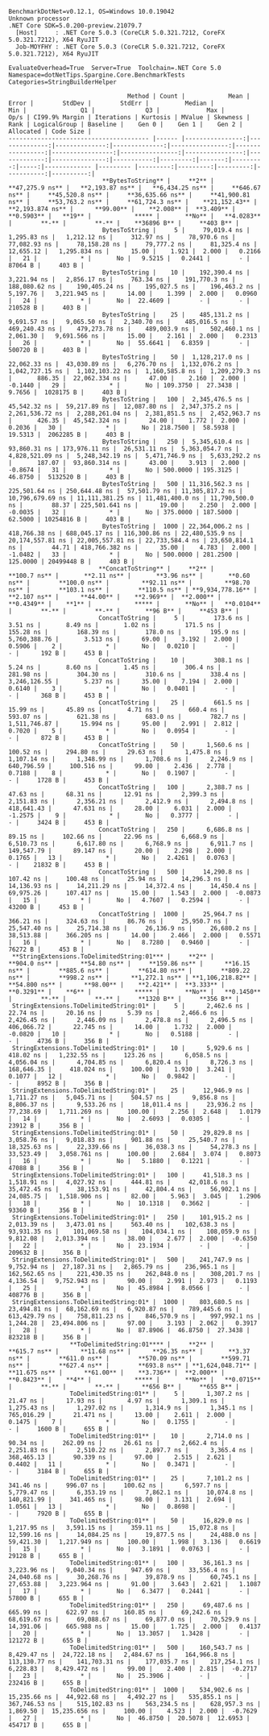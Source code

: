 
    BenchmarkDotNet=v0.12.1, OS=Windows 10.0.19042
    Unknown processor
    .NET Core SDK=5.0.200-preview.21079.7
      [Host]     : .NET Core 5.0.3 (CoreCLR 5.0.321.7212, CoreFX 5.0.321.7212), X64 RyuJIT
      Job-MOYFHY : .NET Core 5.0.3 (CoreCLR 5.0.321.7212, CoreFX 5.0.321.7212), X64 RyuJIT

    EvaluateOverhead=True  Server=True  Toolchain=.NET Core 5.0  
    Namespace=dotNetTips.Spargine.Core.BenchmarkTests  Categories=StringBuilderHelper  

                                     Method | Count |            Mean |         Error |        StdDev |        StdErr |          Median |              Min |               Q1 |              Q3 |             Max |         Op/s | CI99.9% Margin | Iterations | Kurtosis | MValue | Skewness | Rank | LogicalGroup | Baseline |    Gen 0 |    Gen 1 |    Gen 2 |  Allocated | Code Size |
    --------------------------------------- |------ |----------------:|--------------:|--------------:|--------------:|----------------:|-----------------:|-----------------:|----------------:|----------------:|-------------:|---------------:|-----------:|---------:|-------:|---------:|-----:|------------- |--------- |---------:|---------:|---------:|-----------:|----------:|
                              **BytesToString** |     **2** |     **47,275.9 ns** |   **2,193.87 ns** |   **6,434.25 ns** |     **646.67 ns** |     **45,520.8 ns** |     **36,635.66 ns** |     **41,900.81 ns** |     **53,763.2 ns** |     **61,724.3 ns** |    **21,152.43** |   **2,193.874 ns** |      **99.00** |    **2.008** |  **3.409** |   **0.5903** |   **19** |            ***** |       **No** |   **4.0283** |        **-** |        **-** |    **36896 B** |     **403 B** |
                              BytesToString |     5 |     79,019.4 ns |   1,295.83 ns |   1,212.12 ns |     312.97 ns |     78,970.6 ns |     77,082.93 ns |     78,158.28 ns |     79,777.2 ns |     81,325.4 ns |    12,655.12 |   1,295.834 ns |      15.00 |    1.921 |  2.000 |   0.2166 |   21 |            * |       No |   9.5215 |   0.2441 |        - |    87064 B |     403 B |
                              BytesToString |    10 |    192,390.4 ns |   3,221.94 ns |   2,856.17 ns |     763.34 ns |    191,770.3 ns |    188,080.62 ns |    190,405.24 ns |    195,027.5 ns |    196,463.2 ns |     5,197.76 |   3,221.945 ns |      14.00 |    1.399 |  2.000 |   0.0960 |   24 |            * |       No |  22.4609 |        - |        - |   210528 B |     403 B |
                              BytesToString |    25 |    485,131.2 ns |   9,691.57 ns |   9,065.50 ns |   2,340.70 ns |    485,016.5 ns |    469,240.43 ns |    479,273.78 ns |    489,003.9 ns |    502,460.1 ns |     2,061.30 |   9,691.566 ns |      15.00 |    2.161 |  2.000 |   0.2313 |   26 |            * |       No |  55.6641 |   6.8359 |        - |   500720 B |     403 B |
                              BytesToString |    50 |  1,128,217.0 ns |  22,062.33 ns |  43,030.89 ns |   6,276.70 ns |  1,132,076.2 ns |  1,042,727.15 ns |  1,102,103.22 ns |  1,160,585.8 ns |  1,209,279.3 ns |       886.35 |  22,062.334 ns |      47.00 |    2.160 |  2.000 |  -0.1440 |   29 |            * |       No | 109.3750 |  27.3438 |   9.7656 |  1028175 B |     403 B |
                              BytesToString |   100 |  2,345,476.5 ns |  45,542.32 ns |  59,217.89 ns |  12,087.80 ns |  2,347,375.2 ns |  2,261,536.72 ns |  2,288,261.04 ns |  2,381,851.5 ns |  2,452,963.7 ns |       426.35 |  45,542.324 ns |      24.00 |    1.772 |  2.000 |   0.2036 |   30 |            * |       No | 218.7500 |  58.5938 |  19.5313 |  2062285 B |     403 B |
                              BytesToString |   250 |  5,345,610.4 ns |  93,860.31 ns | 173,976.11 ns |  26,531.11 ns |  5,363,054.7 ns |  4,828,521.09 ns |  5,248,342.19 ns |  5,471,746.9 ns |  5,633,292.2 ns |       187.07 |  93,860.314 ns |      43.00 |    3.913 |  2.000 |  -0.8674 |   31 |            * |       No | 500.0000 | 195.3125 |  46.8750 |  5132520 B |     403 B |
                              BytesToString |   500 | 11,316,562.3 ns | 225,501.64 ns | 250,644.48 ns |  57,501.79 ns | 11,305,817.2 ns | 10,796,679.69 ns | 11,111,381.25 ns | 11,481,400.0 ns | 11,790,500.0 ns |        88.37 | 225,501.641 ns |      19.00 |    2.250 |  2.000 |  -0.0035 |   32 |            * |       No | 375.0000 | 187.5000 |  62.5000 | 10254816 B |     403 B |
                              BytesToString |  1000 | 22,364,006.2 ns | 418,766.38 ns | 688,045.17 ns | 116,300.86 ns | 22,480,535.9 ns | 20,174,557.81 ns | 22,005,557.81 ns | 22,733,584.4 ns | 23,650,814.1 ns |        44.71 | 418,766.382 ns |      35.00 |    4.783 |  2.000 |  -1.0482 |   33 |            * |       No | 500.0000 | 281.2500 | 125.0000 | 20499448 B |     403 B |
                             **ConcatToString** |     **2** |        **100.7 ns** |       **2.11 ns** |       **3.96 ns** |       **0.60 ns** |        **100.0 ns** |         **92.11 ns** |         **98.70 ns** |        **103.1 ns** |        **110.5 ns** | **9,934,778.16** |       **2.107 ns** |      **44.00** |    **2.969** |  **2.000** |   **0.4349** |    **1** |            ***** |       **No** |   **0.0104** |        **-** |        **-** |       **96 B** |     **453 B** |
                             ConcatToString |     5 |        173.6 ns |       3.51 ns |       8.49 ns |       1.02 ns |        171.5 ns |        155.28 ns |        168.39 ns |        178.0 ns |        195.9 ns | 5,760,388.76 |       3.513 ns |      69.00 |    3.192 |  2.000 |   0.5906 |    2 |            * |       No |   0.0210 |        - |        - |      192 B |     453 B |
                             ConcatToString |    10 |        308.1 ns |       5.24 ns |       8.60 ns |       1.45 ns |        306.4 ns |        281.98 ns |        304.30 ns |        310.6 ns |        338.4 ns | 3,246,126.55 |       5.237 ns |      35.00 |    7.194 |  2.000 |   0.6140 |    3 |            * |       No |   0.0401 |        - |        - |      368 B |     453 B |
                             ConcatToString |    25 |        661.5 ns |      15.99 ns |      45.89 ns |       4.71 ns |        660.4 ns |        593.07 ns |        621.38 ns |        683.0 ns |        782.7 ns | 1,511,746.87 |      15.994 ns |      95.00 |    2.991 |  2.812 |   0.7020 |    5 |            * |       No |   0.0954 |        - |        - |      872 B |     453 B |
                             ConcatToString |    50 |      1,560.6 ns |     100.52 ns |     294.80 ns |      29.63 ns |      1,475.8 ns |      1,107.14 ns |      1,348.99 ns |      1,708.6 ns |      2,246.9 ns |   640,796.59 |     100.516 ns |      99.00 |    2.436 |  2.778 |   0.7188 |    8 |            * |       No |   0.1907 |        - |        - |     1728 B |     453 B |
                             ConcatToString |   100 |      2,388.7 ns |      47.63 ns |      68.31 ns |      12.91 ns |      2,399.3 ns |      2,151.83 ns |      2,356.21 ns |      2,412.9 ns |      2,494.8 ns |   418,641.43 |      47.631 ns |      28.00 |    6.031 |  2.000 |  -1.2575 |    9 |            * |       No |   0.3777 |        - |        - |     3424 B |     453 B |
                             ConcatToString |   250 |      6,686.8 ns |      89.15 ns |     102.66 ns |      22.96 ns |      6,668.9 ns |      6,510.73 ns |      6,617.80 ns |      6,768.9 ns |      6,911.7 ns |   149,547.79 |      89.147 ns |      20.00 |    2.298 |  2.000 |   0.1765 |   13 |            * |       No |   2.4261 |   0.0763 |        - |    21832 B |     453 B |
                             ConcatToString |   500 |     14,290.8 ns |     107.42 ns |     100.48 ns |      25.94 ns |     14,296.3 ns |     14,136.93 ns |     14,211.29 ns |     14,372.4 ns |     14,450.4 ns |    69,975.26 |     107.417 ns |      15.00 |    1.543 |  2.000 |  -0.0873 |   15 |            * |       No |   4.7607 |   0.2594 |        - |    43200 B |     453 B |
                             ConcatToString |  1000 |     25,964.7 ns |     366.21 ns |     324.63 ns |      86.76 ns |     25,950.7 ns |     25,547.40 ns |     25,714.38 ns |     26,136.9 ns |     26,680.2 ns |    38,513.88 |     366.205 ns |      14.00 |    2.466 |  2.000 |   0.5571 |   16 |            * |       No |   8.7280 |   0.9460 |        - |    76272 B |     453 B |
     **StringExtensions.ToDelimitedString:01*** |     **2** |        **904.0 ns** |      **54.80 ns** |     **159.86 ns** |      **16.15 ns** |        **885.6 ns** |        **614.80 ns** |        **809.22 ns** |        **998.2 ns** |      **1,272.1 ns** | **1,106,218.82** |      **54.800 ns** |      **98.00** |    **2.421** |  **3.333** |   **0.3291** |    **6** |            ***** |       **No** |   **0.1450** |        **-** |        **-** |     **1320 B** |     **356 B** |
     StringExtensions.ToDelimitedString:01* |     5 |      2,462.6 ns |      22.74 ns |      20.16 ns |       5.39 ns |      2,466.6 ns |      2,426.45 ns |      2,446.09 ns |      2,478.8 ns |      2,496.5 ns |   406,066.72 |      22.745 ns |      14.00 |    1.732 |  2.000 |  -0.0820 |   10 |            * |       No |   0.5188 |        - |        - |     4736 B |     356 B |
     StringExtensions.ToDelimitedString:01* |    10 |      5,929.6 ns |     418.02 ns |   1,232.55 ns |     123.26 ns |      6,058.5 ns |      4,056.04 ns |      4,704.85 ns |      6,820.4 ns |      8,726.3 ns |   168,646.35 |     418.024 ns |     100.00 |    1.930 |  3.241 |   0.1077 |   12 |            * |       No |   0.9842 |        - |        - |     8952 B |     356 B |
     StringExtensions.ToDelimitedString:01* |    25 |     12,946.9 ns |   1,711.27 ns |   5,045.71 ns |     504.57 ns |      9,856.8 ns |      8,806.37 ns |      9,533.26 ns |     18,011.4 ns |     23,936.2 ns |    77,238.69 |   1,711.269 ns |     100.00 |    2.256 |  2.648 |   1.0179 |   14 |            * |       No |   2.6093 |   0.0305 |        - |    23912 B |     356 B |
     StringExtensions.ToDelimitedString:01* |    50 |     29,829.8 ns |   3,058.76 ns |   9,018.83 ns |     901.88 ns |     25,540.7 ns |     18,325.63 ns |     22,339.66 ns |     36,038.3 ns |     54,278.3 ns |    33,523.49 |   3,058.761 ns |     100.00 |    2.684 |  3.074 |   0.8073 |   16 |            * |       No |   5.1880 |   0.1221 |        - |    47088 B |     356 B |
     StringExtensions.ToDelimitedString:01* |   100 |     41,518.3 ns |   1,518.91 ns |   4,027.92 ns |     444.81 ns |     42,018.6 ns |     35,472.45 ns |     38,153.91 ns |     42,804.4 ns |     56,902.1 ns |    24,085.75 |   1,518.906 ns |      82.00 |    5.963 |  3.045 |   1.2906 |   18 |            * |       No |  10.1318 |   0.3662 |        - |    93360 B |     356 B |
     StringExtensions.ToDelimitedString:01* |   250 |    101,915.2 ns |   2,013.39 ns |   3,473.01 ns |     563.40 ns |    102,638.3 ns |     93,931.35 ns |    101,069.58 ns |    104,034.1 ns |    108,059.9 ns |     9,812.08 |   2,013.394 ns |      38.00 |    2.677 |  2.000 |  -0.6350 |   22 |            * |       No |  23.1934 |        - |        - |   209632 B |     356 B |
     StringExtensions.ToDelimitedString:01* |   500 |    241,747.9 ns |   9,752.94 ns |  27,187.31 ns |   2,865.79 ns |    236,965.1 ns |    162,562.65 ns |    221,430.35 ns |    262,848.0 ns |    308,201.7 ns |     4,136.54 |   9,752.943 ns |      90.00 |    2.991 |  2.973 |   0.1193 |   25 |            * |       No |  45.8984 |   8.0566 |        - |   408776 B |     356 B |
     StringExtensions.ToDelimitedString:01* |  1000 |    803,680.5 ns |  23,494.81 ns |  68,162.69 ns |   6,920.87 ns |    789,445.6 ns |    613,429.79 ns |    758,811.23 ns |    846,570.9 ns |    997,992.1 ns |     1,244.28 |  23,494.806 ns |      97.00 |    3.193 |  2.062 |   0.3917 |   28 |            * |       No |  87.8906 |  46.8750 |  27.3438 |   823218 B |     356 B |
                     **ToDelimitedString:01**** |     **2** |        **615.7 ns** |      **11.68 ns** |      **26.35 ns** |       **3.37 ns** |        **611.0 ns** |        **570.09 ns** |        **599.71 ns** |        **627.4 ns** |        **693.8 ns** | **1,624,048.71** |      **11.675 ns** |      **61.00** |    **3.736** |  **2.000** |   **0.8423** |    **4** |            ***** |       **No** |   **0.0715** |        **-** |        **-** |      **656 B** |     **655 B** |
                     ToDelimitedString:01** |     5 |      1,307.2 ns |      21.47 ns |      17.93 ns |       4.97 ns |      1,309.1 ns |      1,275.43 ns |      1,297.02 ns |      1,314.9 ns |      1,345.1 ns |   765,016.29 |      21.471 ns |      13.00 |    2.611 |  2.000 |   0.1475 |    7 |            * |       No |   0.1755 |        - |        - |     1600 B |     655 B |
                     ToDelimitedString:01** |    10 |      2,714.0 ns |      90.34 ns |     262.09 ns |      26.61 ns |      2,662.4 ns |      2,251.83 ns |      2,510.22 ns |      2,897.7 ns |      3,365.4 ns |   368,465.13 |      90.339 ns |      97.00 |    2.515 |  2.621 |   0.4402 |   11 |            * |       No |   0.3471 |        - |        - |     3184 B |     655 B |
                     ToDelimitedString:01** |    25 |      7,101.2 ns |     341.46 ns |     996.07 ns |     100.62 ns |      6,597.7 ns |      5,779.47 ns |      6,353.19 ns |      7,862.1 ns |     10,074.8 ns |   140,821.99 |     341.465 ns |      98.00 |    3.131 |  2.694 |   1.0561 |   13 |            * |       No |   0.8698 |        - |        - |     7920 B |     655 B |
                     ToDelimitedString:01** |    50 |     16,829.0 ns |   1,217.95 ns |   3,591.15 ns |     359.11 ns |     15,072.8 ns |     12,599.16 ns |     14,084.25 ns |     19,877.5 ns |     24,488.0 ns |    59,421.30 |   1,217.949 ns |     100.00 |    1.998 |  3.136 |   0.6619 |   15 |            * |       No |   3.1891 |   0.0763 |        - |    29128 B |     655 B |
                     ToDelimitedString:01** |   100 |     36,161.3 ns |   3,223.96 ns |   9,040.34 ns |     947.69 ns |     33,556.4 ns |     24,040.68 ns |     30,268.76 ns |     39,878.9 ns |     60,745.1 ns |    27,653.88 |   3,223.964 ns |      91.00 |    3.643 |  2.621 |   1.1087 |   17 |            * |       No |   6.3477 |   0.2441 |        - |    57800 B |     655 B |
                     ToDelimitedString:01** |   250 |     69,487.6 ns |     665.99 ns |     622.97 ns |     160.85 ns |     69,242.6 ns |     68,619.67 ns |     69,088.67 ns |     69,877.0 ns |     70,529.9 ns |    14,391.06 |     665.988 ns |      15.00 |    1.725 |  2.000 |   0.4137 |   20 |            * |       No |  13.3057 |   1.3428 |        - |   121272 B |     655 B |
                     ToDelimitedString:01** |   500 |    160,543.7 ns |   8,429.47 ns |  24,722.18 ns |   2,484.67 ns |    164,966.8 ns |    113,130.77 ns |    141,703.31 ns |    177,035.7 ns |    217,254.1 ns |     6,228.83 |   8,429.472 ns |      99.00 |    2.400 |  2.815 |  -0.2717 |   23 |            * |       No |  25.3906 |        - |        - |   232416 B |     655 B |
                     ToDelimitedString:01** |  1000 |    534,902.6 ns |  15,235.66 ns |  44,922.68 ns |   4,492.27 ns |    535,855.1 ns |    367,746.53 ns |    515,102.83 ns |    563,234.5 ns |    628,957.3 ns |     1,869.50 |  15,235.656 ns |     100.00 |    4.523 |  2.000 |  -0.7629 |   27 |            * |       No |  46.8750 |  20.5078 |  12.6953 |   454717 B |     655 B |
